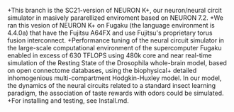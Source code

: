 +This branch is the SC21-version of NEURON K+, our neuron/neural circit simulator in masively pararellized enviroment based on NEURON 7.2.
+We ran this vesion of  NEURON K+  on Fugaku (the language environment is 4.4.0a) that have the Fujitsu A64FX and use Fujitsu's proprietary torus fusion interconnect.
+Performance tuning of the neural circuit simulator in the large-scale computational environment of the supercomputer Fugaku enabled in excess of 630 TFLOPS using 480k core and near real-time simulation of the Resting State of the Drosophila whole-brain model, based on open connectome databases, using the biophysical+ detailed inhomogenious multi-compartment Hodgkin-Huxley model. In our model, the dynamics of the neural circuits related to a standard insect learning paradigm, the association of taste rewards with odors could be simulated.
+For installing and testing, see Install.md.

